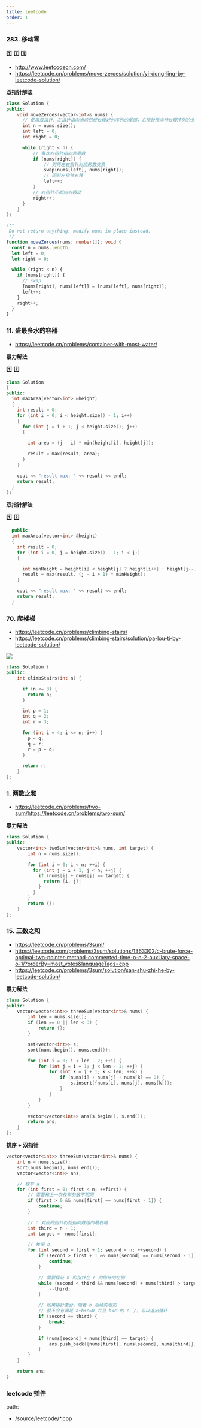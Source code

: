 ```yaml
---
title: leetcode
order: 1
---
```


### 283. 移动零

:one: :two: :three:

- http://www.leetcodecn.com/
- https://leetcode.cn/problems/move-zeroes/solution/yi-dong-ling-by-leetcode-solution/

**双指针解法**

```cpp | pure
class Solution {
public:
    void moveZeroes(vector<int>& nums) {
      // 使用双指针，左指针指向当前已经处理好的序列的尾部，右指针指向待处理序列的头部。
      int n = nums.size();
      int left = 0;
      int right = 0;

      while (right < n) {
          // 每次右指针指向非零数
          if (nums[right]) {
              // 则将左右指针对应的数交换
              swap(nums[left], nums[right]);
              // 同时左指针右移
              left++;
          }
          // 右指针不断向右移动
          right++;
      }
    }
};
```

```ts | pure
/**
 Do not return anything, modify nums in-place instead.
 */
function moveZeroes(nums: number[]): void {
  const n = nums.length;
  let left = 0;
  let right = 0;

  while (right < n) {
    if (nums[right]) {
      // swap
      [nums[right], nums[left]] = [nums[left], nums[right]];
      left++;
    }
    right++;
  }
}
```

### 11. 盛最多水的容器

- https://leetcode.cn/problems/container-with-most-water/

**暴力解法**

:one: :two:

```cpp | pure
class Solution
{
public:
  int maxArea(vector<int> &height)
  {
    int result = 0;
    for (int i = 0; i < height.size() - 1; i++)
    {
      for (int j = i + 1; j < height.size(); j++)
      {

        int area = (j - i) * min(height[i], height[j]);

        result = max(result, area);
      }
    }

    cout << "result max: " << result << endl;
    return result;
  }
};
```

**双指针解法**

:one: :two:

```cpp | pure
  public:
  int maxArea(vector<int> &height)
  {
    int result = 0;
    for (int i = 0, j = height.size() - 1; i < j;)
    {

      int minHeight = height[i] < height[j] ? height[i++] : height[j--];
      result = max(result, (j - i + 1) * minHeight);
    }

    cout << "result max: " << result << endl;
    return result;
  }
```

### 70. 爬楼梯

- https://leetcode.cn/problems/climbing-stairs/
- https://leetcode.cn/problems/climbing-stairs/solution/pa-lou-ti-by-leetcode-solution/

![](https://i.imgur.com/vWvO72T.png)

```cpp ｜ pure
class Solution {
public:
    int climbStairs(int n) {

      if (n <= 3) {
        return n;
      }

      int p = 1;
      int q = 2;
      int r = 3;

      for (int i = 4; i <= n; i++) {
        p = q;
        q = r;
        r = p + q;
      }

      return r;
    }
};
```

### 1. 两数之和

- https://leetcode.cn/problems/two-sum/https://leetcode.cn/problems/two-sum/

**暴力解法**

```cpp | pure
class Solution {
public:
    vector<int> twoSum(vector<int>& nums, int target) {
        int n = nums.size();

        for (int i = 0; i < n; ++i) {
          for (int j = i + 1; j < n; ++j) {
            if (nums[i] + nums[j] == target) {
              return {i, j};
            }
          }
        }
        return {};
    }
};
```

### 15. 三数之和

- https://leetcode.cn/problems/3sum/
- https://leetcode.com/problems/3sum/solutions/1363302/c-brute-force-optimal-two-pointer-method-commented-time-o-n-2-auxiliary-space-o-1/?orderBy=most_votes&languageTags=cpp
- https://leetcode.cn/problems/3sum/solution/san-shu-zhi-he-by-leetcode-solution/

**暴力解法**

```cpp | pure
class Solution {
public:
    vector<vector<int>> threeSum(vector<int>& nums) {
        int len = nums.size();
        if (len == 0 || len < 3) {
            return {};
        }

        set<vector<int>> s;
        sort(nums.begin(), nums.end());

        for (int i = 0; i < len - 2; ++i) {
            for (int j = i + 1; j < len - 1; ++j) {
                for (int k = j + 1; k < len; ++k) {
                    if (nums[i] + nums[j] + nums[k] == 0) {
                        s.insert({nums[i], nums[j], nums[k]});
                    }
                }
            }
        }

        vector<vector<int>> ans(s.begin(), s.end());
        return ans;
    }
};
```

**排序 + 双指针**

```cpp
vector<vector<int>> threeSum(vector<int>& nums) {
    int n = nums.size();
    sort(nums.begin(), nums.end());
    vector<vector<int>> ans;

    // 枚举 a
    for (int first = 0; first < n; ++first) {
        // 需要和上一次枚举的数不相同
        if (first > 0 && nums[first] == nums[first - 1]) {
            continue;
        }

        // c 对应的指针初始指向数组的最右端
        int third = n - 1;
        int target = -nums[first];

        // 枚举 b
        for (int second = first + 1; second < n; ++second) {
            if (second > first + 1 && nums[second] == nums[second - 1]) {
                continue;
            }

            // 需要保证 b 的指针在 c 的指针的左侧
            while (second < third && nums[second] + nums[third] > target) {
                --third;
            }

            // 如果指针重合，随着 b 后续的增加
            // 就不会有满足 a+b+c=0 并且 b<c 的 c 了，可以退出循环
            if (second == third) {
                break;
            }

            if (nums[second] + nums[third] == target) {
                ans.push_back({nums[first], nums[second], nums[third]});
            }
        }
    }

    return ans;
}
```

### leetcode 插件

path:

- /source/leetcode/\*.cpp
